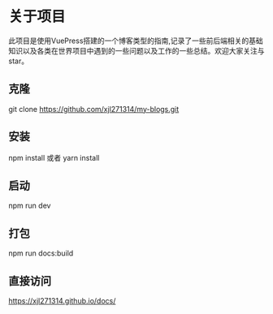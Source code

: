 # 关于项目

此项目是使用VuePress搭建的一个博客类型的指南,记录了一些前后端相关的基础知识以及各类在世界项目中遇到的一些问题以及工作的一些总结。欢迎大家关注与star。


## 克隆
git clone https://github.com/xjl271314/my-blogs.git

## 安装
npm install  或者  yarn install

## 启动
npm run dev

## 打包
npm run docs:build

## 直接访问

https://xjl271314.github.io/docs/




